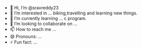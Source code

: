 - 👋 Hi, I’m @sravreddy23
- 👀 I’m interested in ... biking,travelling and learning new things.
- 🌱 I’m currently learning ... c program.
- 💞️ I’m looking to collaborate on ...
- 📫 How to reach me ...
- 😄 Pronouns: ...
- ⚡ Fun fact: ...

<!---
sravreddy23/sravreddy23 is a ✨ special ✨ repository because its `README.md` (this file) appears on your GitHub profile.
You can click the Preview link to take a look at your changes.
--->
